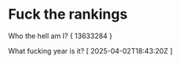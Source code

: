 # Fuck the rankings

Who the hell am I?
{ 13633284 }

What fucking year is it?
[ 2025-04-02T18:43:20Z ]
